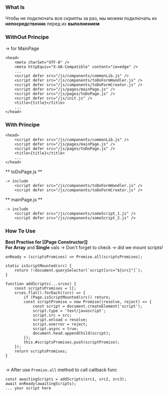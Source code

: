 ### What Is 
Чтобы не подключать все скрипты за раз, мы можем подключать их **непосредственно** перед их **выполнением**

### WithOut Principe
-> for MainPage
```
<head>
	<meta charSet="UTF-8" />
	<meta httpEquiv="X-UA-Compatible" content="ie=edge" />
	...
	<script defer src="/js/components/commonLib.js" />
	<script defer src="/js/components/toDoFormHandler.js" />
	<script defer src="/js/components/toDoFormCreator.js" />
	<script defer src="/js/pages/mainPage.js" />
	<script defer src="/js/pages/toDoPage.js" />
	<script defer src="/js/init.js" />
	<title>{title}</title>
	...
</head>
```
### With Principe
```
<head>
	<script defer src="/js/components/commonLib.js" />
	<script defer src="/js/pages/mainPage.js" />
	<script defer src="/js/pages/toDoPage.js" />
	<title>{title}</title>
	...
</head>
```
** toDoPage.js **
```
-> include
	<script defer src="/js/components/toDoFormHandler.js" />
	<script defer src="/js/components/toDoFormCreator.js" />
```
** mainPage.js **
```
-> include
	<script defer src="/js/components/someScript_1.js" />
	<script defer src="/js/components/someScript_2.js" />
```
### How To Use
**Best Practise for [[Page Constructor]]**<br>
**For Array** and **Single** vals
-> Don\'t forget to check -> did we mount scripts!
```
onReady = (scriptsPromises) => Promise.all(scriptsPromises);

static isScriptMounted(src) {
	return !!document.querySelector(`script[src="${src}"]`);
}

function addScripts(...srces) {
	const scriptsPromises = [];
	srces.flat().forEach((src) => {
		if (Page.isScriptMounted(src)) return;
		const scriptPromise = new Promise((resolve, reject) => {
			const script = document.createElement('script');
			script.type = 'text/javascript';
			script.src = src;
			script.onload = resolve;
			script.onerror = reject;
			script.async = true;
			document.head.appendChild(script);
		});
		this.#scriptsPromises.push(scriptPromise);
	});
	return scriptsPromises;
}


```
-> After use `Promise.all` method to call callback func
```
const awaitingScripts = addScripts(src1, src2, src3);
await onReady(awaitingScripts);
... your script here
```